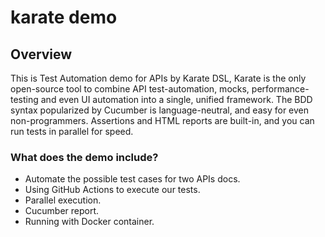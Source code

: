 # karate demo

## Overview 
This is Test Automation demo for APIs by Karate DSL, Karate is the only open-source tool to combine API test-automation, mocks, performance-testing and even UI automation into a single, unified framework. The BDD syntax popularized by Cucumber is language-neutral, and easy for even non-programmers. Assertions and HTML reports are built-in, and you can run tests in parallel for speed.

### What does the demo include? 
- Automate the possible test cases for two APIs docs.
- Using GitHub Actions to execute our tests.
- Parallel execution.
- Cucumber report.
- Running with Docker container.


